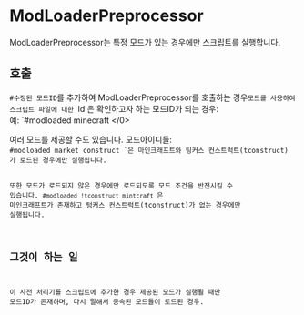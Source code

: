 # ModLoaderPreprocessor

ModLoaderPreprocessor는 특정 모드가 있는 경우에만 스크립트를 실행합니다.

## 호출

`#수정된 모드ID`를 추가하여 ModLoaderPreprocessor를 호출하는 경우`모드를 사용하여 스크립트 파일에 대한 `Id </code>은 확인하고자 하는 모드ID가 되는 경우:   
예: `#modloaded minecraft </0></p>

<p>여러 모드를 제공할 수도 있습니다. 모드아이디들:<br />
<code>#modloaded market construct `은 마인크래프트와 팅커스 컨스트럭트(tconstruct) 가 로드된 경우에만 실행됩니다.

또한 모드가 로드되지 않은 경우에만 로드되도록 모드 조건을 반전시킬 수 있습니다. `#modloaded !tconstruct mintcraft `은 마인크래프트가 존재하고 텅커스 컨스트럭트(tconstruct)가 없는 경우에만 실행됩니다.

## 그것이 하는 일

이 사전 처리기를 스크립트에 추가한 경우 제공된 모드가 실행될 때만 모드ID가 존재하며, 다시 말해서 종속된 모드들이 로드된 경우.
